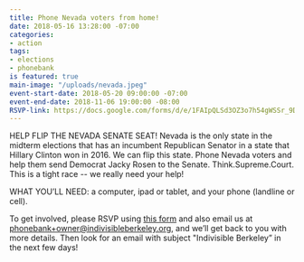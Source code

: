 ```yaml
---
title: Phone Nevada voters from home!
date: 2018-05-16 13:28:00 -07:00
categories:
- action
tags:
- elections
- phonebank
is featured: true
main-image: "/uploads/nevada.jpeg"
event-start-date: 2018-05-20 09:00:00 -07:00
event-end-date: 2018-11-06 19:00:00 -08:00
RSVP-link: https://docs.google.com/forms/d/e/1FAIpQLSd3OZ3o7h54gWSSr_9DsZmio8lQym1HYNhBnmySRUrJNCiVyQ/viewform
---
```


HELP FLIP THE NEVADA SENATE SEAT!  Nevada is the only state in the midterm elections that has an incumbent Republican Senator in a state that Hillary Clinton won in 2016. We can flip this state. Phone Nevada voters and help them send Democrat Jacky Rosen to the Senate. Think.Supreme.Court. This is a tight race -- we really need your help!

WHAT YOU’LL NEED: a computer, ipad or tablet, and your phone (landline or cell).

To get involved, please RSVP using [this form](https://docs.google.com/forms/d/e/1FAIpQLSd3OZ3o7h54gWSSr_9DsZmio8lQym1HYNhBnmySRUrJNCiVyQ/viewform?usp=sf_link) and also email us at phonebank+owner@indivisibleberkeley.org, and we’ll get back to you with more details. 
Then look for an email with subject "Indivisible Berkeley” in the next few days!